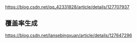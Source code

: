 

https://blog.csdn.net/qq_42331828/article/details/127707937

## 覆盖率生成
https://blog.csdn.net/lansebingxuan/article/details/127647296

